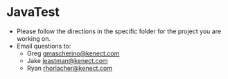 # JavaTest

- Please follow the directions in the specific folder for the project you are working on.
- Email questions to:
    - Greg [gmascherino@kenect.com](mailto://gmascherino@kenect.com)
    - Jake [jeastman@kenect.com](mailto://jeastman@kenect.com)
    - Ryan [rhorlacher@kenect.com](mailto://rhorlacher@kenect.com)